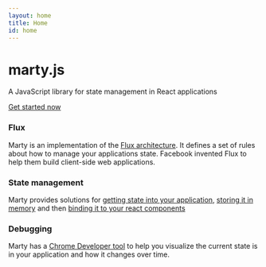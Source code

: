 ```yaml
---
layout: home
title: Home
id: home
---
```

<div class="bs-docs-masthead" id="content" role="main">
  <div class="container">
    <h1>marty.js</h1>
    <p class="lead">
      A JavaScript library for state management in React applications
    </p>
    <p class="lead">
      <a href="/guides/getting-started" class="btn btn-outline-inverse btn-lg">Get started now</a>
    </p>
  </div>
</div>
<div class="container bs-docs-marketing">
  <div class="row">
    <div class="col-sm-4">
      <h3>Flux</h3>
      <p>
        Marty is an implementation of the <a href="http://facebook.github.io/flux/docs/overview.html">Flux architecture</a>. It defines a set of rules about how to manage your applications state. Facebook invented Flux to help them build client-side web applications.
      </p>
    </div>
    <div class="col-sm-4">
      <h3>State management</h3>
      <p>
        Marty provides solutions for <a href="/guides/state-sources/index.html">getting state into your application</a>, <a href="/guides/stores/index.html">storing it in memory</a> and then <a href="/guides/state-mixin/index.html">binding it to your react components</a>
      </p>
    </div>
    <div class="col-sm-4">
      <h3>Debugging</h3>
      <p>
        Marty has a <a href="/devtools/">Chrome Developer tool</a> to help you visualize the current state is in your application and how it changes over time.
      </p>
    </div>
  </div>
</div>
